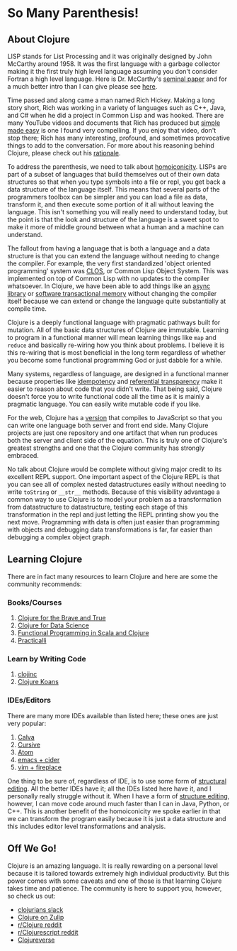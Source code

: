 # So Many Parenthesis!


## About Clojure


LISP stands for List Processing and it was originally designed by John McCarthy
around 1958.  It was the first language with a garbage collector making it the first
truly high level language assuming you don't consider Fortran a high level language.
Here is Dr. McCarthy's [seminal paper](http://www-formal.stanford.edu/jmc/recursive.pdf)
and for a much better intro than I can give please see
[here](http://www.paulgraham.com/rootsoflisp.html).


Time passed and along came a man named Rich Hickey.  Making a long story short, Rich was
working in a variety of languages such as C++, Java, and C# when he did a project in
Common Lisp and was hooked.  There are many YouTube videos and documents that Rich has
produced but [simple made easy](https://www.infoq.com/presentations/Simple-Made-Easy/)
is one I found very compelling.  If you enjoy that video, don't stop there; Rich has
many interesting, profound, and sometimes provocative things to add to the conversation.
For more about his reasoning behind Clojure, please check out his 
[rationale](https://clojure.org/about/rationale).


To address the parenthesis, we need to talk about
[homoiconicity](https://en.wikipedia.org/wiki/Homoiconicity).  LISPs are part of a
subset of languages that build themselves out of their own data structures so that when
you type symbols into a file or repl, you get back a data structure of the language
itself.  This means that several parts of the programmers toolbox can be simpler and you
can load a file as data, transform it, and then execute some portion of it all without
leaving the language.  This isn't something you will really need to understand today,
but the point is that the look and structure of the language is a sweet spot to make it
more of middle ground between what a human and a machine can understand.


The fallout from having a language that is both a language and a data structure is that
you can extend the language without needing to change the compiler.  For example, the
very first standardized 'object oriented programming' system was
[CLOS](https://en.wikipedia.org/wiki/Common_Lisp_Object_System), or Common Lisp Object
System.  This was implemented on top of Common Lisp with no updates to the compiler
whatsoever.  In Clojure, we have been able to add things like an 
[async library](https://github.com/clojure/core.async) or 
[software transactional memory](https://clojure.org/reference/refs) without changing the 
compiler itself because we can extend or change the language quite substantially at compile 
time.


Clojure is a deeply functional language with pragmatic pathways built for mutation.  All
of the basic data structures of Clojure are immutable.  Learning to program in a
functional manner will mean learning things like `map` and `reduce` and basically
re-wiring how you think about problems.  I believe it is this re-wiring that is most
beneficial in the long term regardless of whether you become some functional programming
God or just dabble for a while.


Many systems, regardless of language, are designed in a functional manner because
properties like [idempotency](https://en.wikipedia.org/wiki/Idempotence) and
[referential transparency](https://en.wikipedia.org/wiki/Referential_transparency) make
it easier to reason about code that you didn't write.  That being said, Clojure doesn't
force you to write functional code all the time as it is mainly a pragmatic language.
You can easily write mutable code if you like.


For the web, Clojure has a [version](https://clojurescript.org/) that compiles to JavaScript
so that you can write one language both server and front end side.  Many Clojure projects
are just one repository and one artifact that when run produces both the server and
client side of the equation.  This is truly one of Clojure's greatest strengths and one
that the Clojure community has strongly embraced.


No talk about Clojure would be complete without giving major credit to its excellent
REPL support.  One important aspect of the Clojure REPL is that you can see all of
complex nested datastructures easily without needing to write `toString` or `__str__`
methods.  Because of this visibility advantage a common way to use Clojure is to model
your problem as a transformation from datastructure to datastructure, testing each stage
of this transformation in the repl and just letting the REPL printing show you the next
move.  Programming with data is often just easier than programming with objects and
debugging data transformations is far, far easier than debugging a complex object graph.


## Learning Clojure


There are in fact many resources to learn Clojure and here are some the community 
recommends:


### Books/Courses


1.  [Clojure for the Brave and True](https://www.braveclojure.com/clojure-for-the-brave-and-true/)
1.  [Clojure for Data Science](https://www.amazon.it/dp/B00YSILGWG/ref=dp-kindle-redirect?_encoding=UTF8&btkr=1)
1.  [Functional Programming in Scala and Clojure](https://www.amazon.it/dp/B00HUEG8KK/ref=dp-kindle-redirect?_encoding=UTF8&btkr=1)
1.  [Practicalli](https://practicalli.github.io/clojure/)


### Learn by Writing Code


1. [clojinc](https://github.com/lspector/clojinc)
1. [Clojure Koans](https://github.com/functional-koans/clojure-koans)


### IDEs/Editors

There are many more IDEs available than listed here; these ones are just very popular:


1.  [Calva](https://marketplace.visualstudio.com/items?itemName=betterthantomorrow.calva)
1.  [Cursive](https://cursive-ide.com/)
1.  [Atom](https://medium.com/@jacekschae/slick-clojure-editor-setup-with-atom-a3c1b528b722)
1.  [emacs + cider](https://cider.mx/)
1.  [vim + fireplace](https://www.vim.org/scripts/script.php?script_id=4978)


One thing to be sure of, regardless of IDE, is to use some form of 
[structural editing](https://shaunlebron.github.io/parinfer/).  All the better IDEs 
have it; all the IDEs listed here have it, and I personally really struggle without it.
When I have a form of [structure editing](https://wikemacs.org/wiki/Paredit-mode), however, 
I can move code around much faster than I can in Java, Python, or C++. This is another 
benefit of the homoiconicity we spoke earlier in that we can transform the program easily 
because it is just a data structure and this includes editor level transformations and
analysis.


## Off We Go!


Clojure is an amazing language.  It is really rewarding on a personal level because it
is tailored towards extremely high individual productivity.  But this power comes with 
some caveats and one of those is that learning Clojure takes time and patience.  The 
community is here to support you, however, so check us out:


* [clojurians slack](https://clojurians.slack.com)
* [Clojure on Zulip](https://clojurians.zulipchat.com/)
* [r/Clojure reddit](https://www.reddit.com/r/Clojure/)
* [r/Clojurescript reddit](https://www.reddit.com/r/Clojurescript/)
* [Clojureverse](https://clojureverse.org/)
